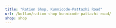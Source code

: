 ```yaml
---
title: "Ration Shop, Kunnicode-Pattazhi Road"
url: /kollam/ration-shop-kunnicode-pattazhi-road/
shop: shop
---
```

